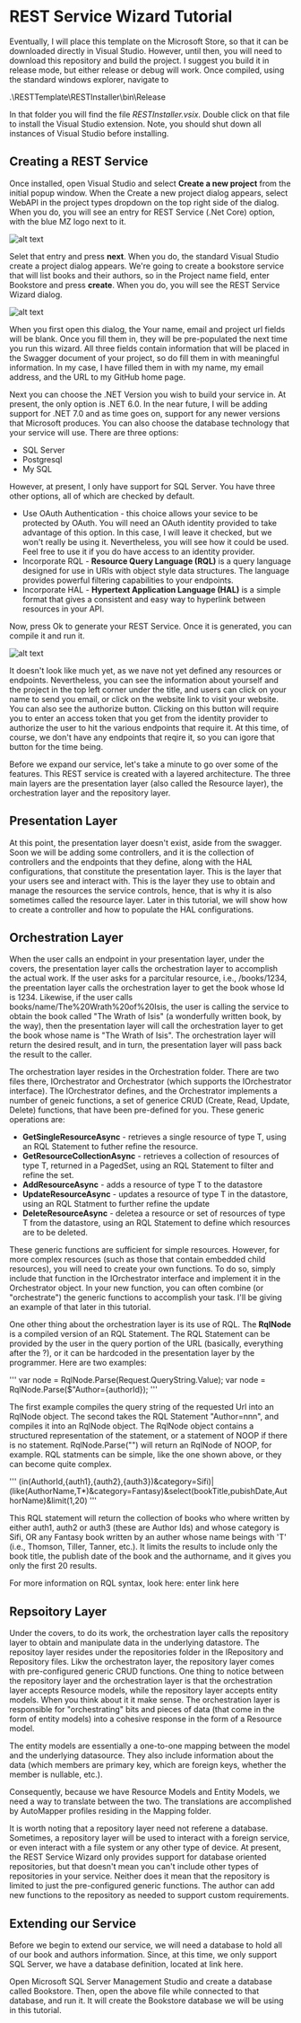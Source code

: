 # REST Service Wizard Tutorial #
Eventually, I will place this template on the Microsoft Store, so that it can be downloaded directly in Visual Studio. However, until then, you will need to download this repository and build the project. I suggest you build it in release mode, but either release or debug will work. Once compiled, using the standard windows explorer, navigate to 

.\RESTTemplate\RESTInstaller\bin\Release

In that folder you will find the file *RESTInstaller.vsix*. Double click on that file to install the Visual Studio extension. Note, you should shut down all instances of Visual Studio before installing.

## Creating a REST Service ##
Once installed, open Visual Studio and select **Create a new project** from the initial popup window. When the Create a new project dialog appears, select WebAPI in the project types dropdown on the top right side of the dialog. When you do, you will see an entry for REST Service (.Net Core) option, with the blue MZ logo next to it.

![alt text](https://github.com/mzuniga58/RESTTemplate/blob/main/Images/CreateAService.png "Create a new project")

Selet that entry and press **next**. When you do, the standard Visual Studio create a project dialog appears. We're going to create a bookstore service that will list books and their authors, so in the Project name field, enter Bookstore and press **create**. When you do, you will see the REST Service Wizard dialog.

![alt text](https://github.com/mzuniga58/RESTTemplate/blob/main/Images/RESTServiceWizard.png "REST Service Wizard dialog")

When you first open this dialog, the Your name, email and project url fields will be blank. Once you fill them in, they will be pre-populated the next time you run this wizard. All three fields contain information that will be placed in the Swagger document of your project, so do fill them in with meaningful information. In my case, I have filled them in with my name, my email address, and the URL to my GitHub home page.

Next you can choose the .NET Version you wish to build your service in. At present, the only option is .NET 6.0. In the near future, I will be adding support for .NET 7.0 and as time goes on, support for any newer versions that Microsoft produces. You can also choose the database technology that your service will use. There are three options:

- SQL Server
- Postgresql
- My SQL

However, at present, I only have support for SQL Server. You have three other options, all of which are checked by default.

- Use OAuth Authentication - this choice allows your sevice to be protected by OAuth. You will need an OAuth identity provided to take advantage of this option. In this case, I will leave it checked, but we won't really be using it. Nevertheless, you will see how it could be used. Feel free to use it if you do have access to an identity provider.
- Incorporate RQL - **Resource Query Language (RQL)** is a query language designed for use in URIs with object style data structures. The language provides powerful filtering capabilities to your endpoints.
- Incorporate HAL - **Hypertext Application Language (HAL)** is a simple format that gives a consistent and easy way to hyperlink between resources in your API.

Now, press Ok to generate your REST Service. Once it is generated, you can compile it and run it.

![alt text](https://github.com/mzuniga58/RESTTemplate/blob/main/Images/StarterService.png "Starter Service")

It doesn't look like much yet, as we nave not yet defined any resources or endpoints. Nevertheless, you can see the information about yourself and the project in the top left corner under the title, and users can click on your name to send you email, or click on the website link to visit your website. You can also see the authorize button. Clicking on this button will require you to enter an access token that you get from the identity provider to authorize the user to hit the various endpoints that require it. At this time, of course, we don't have any endpoints that reqire it, so you can igore that button for the time being.

Before we expand our service, let's take a minute to go over some of the features. This REST service is created with a layered architecture. The three main layers are the presentation layer (also called the Resource layer), the orchestration layer and the repository layer.

## Presentation Layer ##
At this point, the presentation layer doesn't exist, aside from the swagger. Soon we will be adding some controllers, and it is the collection of controllers and the endpoints that they define, along with the HAL configurations, that constitute the presentation layer. This is the layer that your users see and interact with. This is the layer they use to obtain and manage the resources the service controls, hence, that is why it is also sometimes called the resource layer. Later in this tutorial, we will show how to create a controller and how to populate the HAL configurations.

## Orchestration Layer ##
When the user calls an endpoint in your presentation layer, under the covers, the presentation layer calls the orchestration layer to accomplish the actual work. If the user asks for a parcitular resource, i.e., /books/1234, the preentation layer calls the orchestration layer to get the book whose Id is 1234. Likewise, if the user calls books/name/The%20Wrath%20of%20Isis, the user is calling the service to obtain the book called "The Wrath of Isis" (a wonderfully written book, by the way), then the presentation layer will call the orchestration layer to get the book whose name is "The Wrath of Isis". The orchestration layer will return the desired result, and in turn, the presentation layer will pass back the result to the caller.

The orchestration layer resides in the Orchestration folder. There are two files there, IOrchestrator and Orchestrator (which supports the IOrchestrator interface). The IOrchestrator defines, and the Orchestrator implements a number of geneic functions, a set of generice CRUD (Create, Read, Update, Delete) functions, that have been pre-defined for you. These generic operations are:

- **GetSingleResourceAsync** - retrieves a single resource of type T, using an RQL Statement to futher refine the resource.
- **GetResourceCollectionAsync** - retrieves a collection of resources of type T, returned in a PagedSet, using an RQL Statement to filter and refine the set.
- **AddResourceAsync** - adds a resource of type T to the datastore
- **UpdateResourceAsync** - updates a resource of type T in the datastore, using an RQL Statment to further refine the update
- **DeleteResourceAsync** - deletea a resource or set of resources of type T from the datastore, using an RQL Statement to define which resources are to be deleted.

These generic functions are sufficient for simple resources. However, for more complex resources (such as those that contain embedded child resources), you will need to create your own functions. To do so, simply include that function in the IOrchestrator interface and implement it in the Orchestrator object. In your new function, you can often combine (or "orchestrate") the generic functions to accomplish your task. I'll be giving an example of that later in this tutorial.

One other thing about the orchestration layer is its use of RQL. The **RqlNode** is a compiled version of an RQL Statement. The RQL Statement can be provided by the user in the query portion of the URL (basically, everything after the ?), or it can be hardcoded in the presentation layer by the programmer. Here are two examples:

'''
var node = RqlNode.Parse(Request.QueryString.Value);
var node = RqlNode.Parse($"Author={authorId});
'''

The first example compiles the query string of the requested Url into an RqlNode object. The second takes the RQL Statement "Author=nnn", and compiles it into an RqlNode object. The RqlNode object contains a structured representation of the statement, or a statement of NOOP if there is no statement. RqlNode.Parse("") will return an RqlNode of NOOP, for example. RQL statments can be simple, like the one shown above, or they can become quite complex. 

'''
(in(AuthorId,{auth1},{auth2},{auth3})&category=Sifi)|(like(AuthorName,T*)&category=Fantasy)&select(bookTitle,pubishDate,AuthorName)&limit(1,20)
'''

This RQL statement will return the collection of books who where written by either auth1, auth2 or auth3 (these are Author Ids) and whose category is Sifi, OR any Fantasy book written by an auther whose name beings with 'T' (i.e., Thomson, Tiller, Tanner, etc.). It limits the results to include only the book title, the publish date of the book and the authorname, and it gives you only the first 20 results.

For more information on RQL syntax, look here: enter link here

## Repsoitory Layer ##
Under the covers, to do its work, the orchestration layer calls the repository layer to obtain and manipulate data in the underlying datastore. The repositoy layer resides under the repositories folder in the IRepository and Repository files. Likw the orchestraton layer, the repository layer comes with pre-configured generic CRUD functions. One thing to notice between the repository layer and the orchestration layer is that the orchestration layer accepts Resource models, while the repository layer accepts entity models. When you think about it it make sense. The orchestration layer is responsible for "orchestrating" bits and pieces of data (that come in the form of entity models) into a cohesive response in the form of a Resource model. 

The entity models are essentially a one-to-one mapping between the model and the underlying datasource. They also include information about the data (which members are primary key, which are foreign keys, whether the member is nullable, etc.).

Consequently, because we have Resource Models and Entity Models, we need a way to translate between the two. The translations are accomplished by AutoMapper profiles residing in the Mapping folder.

It is worth noting that a repository layer need not referene a database. Sometimes, a repository layer will be used to interact with a foreign service, or even interact with a file system or any other type of device. At present, the REST Service Wizard only provides support for database oriented repositories, but that doesn't mean you can't include other types of repositories in your service. Neither does it mean that the repository is limited to just the pre-configured generic functions. The author can add new functions to the repository as needed to support custom requirements. 

## Extending our Service ##
Before we begin to extend our service, we will need a database to hold all of our book and authors information. Since, at this time, we only support SQL Server, we have a database definition, located at link here. 

Open Microsoft SQL Server Management Studio and create a database called Bookstore. Then, open the above file while connected to that database, and run it. It will create the Bookstore database we will be using in this tutorial.


